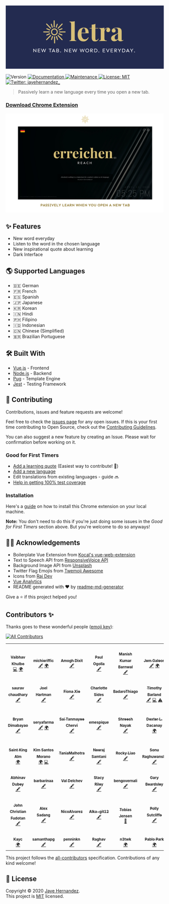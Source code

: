 ![Title](docs/screenshots/title.png)

<p>
  <img alt="Version" src="https://img.shields.io/badge/version-1.0.8-blue.svg?cacheSeconds=2592000" />
  <a href="https://github.com/jayehernandez/letra#readme" target="_blank">
    <img alt="Documentation" src="https://img.shields.io/badge/documentation-yes-brightgreen.svg" />
  </a>
  <a href="https://github.com/jayehernandez/letra/graphs/commit-activity" target="_blank">
    <img alt="Maintenance" src="https://img.shields.io/badge/Maintained%3F-yes-green.svg" />
  </a>
  <a href="https://github.com/jayehernandez/letra-extension/blob/master/LICENSE" target="_blank">
    <img alt="License: MIT" src="https://img.shields.io/github/license/jayehernandez/letra-extension" />
  </a>
  <a href="https://twitter.com/jayehernandez_" target="_blank">
    <img alt="Twitter: jayehernandez_" src="https://img.shields.io/twitter/follow/jayehernandez_.svg?style=social" />
  </a>
</p>

> Passively learn a new language every time you open a new tab.

### [Download Chrome Extension](https://chrome.google.com/webstore/detail/letra/cjodkkjokggcaeacdhjliobekbnnmoio)

![Main Screenshot](docs/screenshots/main_screenshot.png)

## ✨ Features
- New word everyday
- Listen to the word in the chosen language
- New inspirational quote about learning
- Dark Interface

## 🌎 Supported Languages
- 🇩🇪 German
- 🇫🇷 French
- 🇪🇸 Spanish
- 🇯🇵 Japanese
- 🇰🇷 Korean
- 🇮🇳 Hindi
- 🇵🇭 Filipino
- 🇮🇩 Indonesian
- 🇨🇳 Chinese (Simplified)
- 🇧🇷 Brazilian Portuguese

## 🛠 Built With

* [Vue.js](https://vuejs.org/) - Frontend
* [Node.js](https://nodejs.org/en/) - Backend
* [Pug](https://pugjs.org/api/getting-started.html) - Template Engine
* [Jest](https://jestjs.io/) - Testing Framework

## 🤝 Contributing

Contributions, issues and feature requests are welcome!<br />

Feel free to check the [issues page](https://github.com/jayehernandez/letra-extension/issues) for any open issues. If this is your first time contributing to Open Source, check out the [Contributing Guidelines](https://github.com/jayehernandez/letra-extension/blob/master/docs/how_to_contribute.md).

You can also suggest a new feature by creating an Issue. Please wait for confirmation before working on it.

### Good for First Timers

- [Add a learning quote](https://github.com/jayehernandez/letra-extension/blob/master/docs/new_quote.md) (Easiest way to contribute! 🚀)
- [Add a new language](https://github.com/jayehernandez/letra-extension/blob/master/docs/new_language.md)
- Edit translations from existing languages - guide 🔜
- [Help in getting 100% test coverage](https://github.com/jayehernandez/letra-extension/blob/master/docs/testing_guidelines.md)

### Installation

Here's a [guide](https://github.com/jayehernandez/letra-extension/blob/master/docs/how_to_install.md) on how to install this Chrome extension on your local machine.

**Note:** You don't need to do this if you're just doing some issues in the _Good for First Timers_ section above. But you're welcome to do so anyways!

## 🙏🏻 Acknowledgements

* Boilerplate Vue Extension from [Kocal's vue-web-extension](https://github.com/Kocal/vue-web-extension)
* Text to Speech API from [ResponsiveVoice API](https://responsivevoice.org/api/)
* Background Image API from [Unsplash](https://unsplash.com/developers)
* Twitter Flag Emojis from [Twemoji Awesome](https://github.com/ellekasai/twemoji-awesome)
* Icons from [Raj Dev](https://freeicons.io/profile/714)
* [Vue Analytics](https://github.com/MatteoGabriele/vue-analytics)
* README generated with ❤️ by [readme-md-generator](https://github.com/kefranabg/readme-md-generator)

Give a ⭐️ if this project helped you!

## Contributors ✨

Thanks goes to these wonderful people ([emoji key](https://allcontributors.org/docs/en/emoji-key)):

<!-- ALL-CONTRIBUTORS-BADGE:START - Do not remove or modify this section -->
[![All Contributors](https://img.shields.io/badge/all_contributors-49-orange.svg?style=flat-square)](#contributors-)
<!-- ALL-CONTRIBUTORS-BADGE:END -->

<!-- ALL-CONTRIBUTORS-LIST:START - Do not remove or modify this section -->
<!-- prettier-ignore-start -->
<!-- markdownlint-disable -->
<table>
  <tr>
    <td align="center"><a href="https://about.me/vaibhav_khulbe"><img src="https://avatars0.githubusercontent.com/u/11731837?v=4" width="100px;" alt=""/><br /><sub><b>Vaibhav Khulbe</b></sub></a><br /><a href="https://github.com/jayehernandez/letra-extension/commits?author=Kvaibhav01" title="Code">💻</a> <a href="#translation-Kvaibhav01" title="Translation">🌍</a></td>
    <td align="center"><a href="https://github.com/michieriffic"><img src="https://avatars1.githubusercontent.com/u/12575688?v=4" width="100px;" alt=""/><br /><sub><b>michieriffic</b></sub></a><br /><a href="#content-michieriffic" title="Content">🖋</a> <a href="#translation-michieriffic" title="Translation">🌍</a></td>
    <td align="center"><a href="https://github.com/fluorspar20"><img src="https://avatars0.githubusercontent.com/u/59736770?v=4" width="100px;" alt=""/><br /><sub><b>Amogh Dixit</b></sub></a><br /><a href="#content-fluorspar20" title="Content">🖋</a></td>
    <td align="center"><a href="https://github.com/paulzay"><img src="https://avatars3.githubusercontent.com/u/29974825?v=4" width="100px;" alt=""/><br /><sub><b>Paul Ogolla</b></sub></a><br /><a href="#content-paulzay" title="Content">🖋</a></td>
    <td align="center"><a href="https://www.linkedin.com/in/imanishbarnwal/"><img src="https://avatars0.githubusercontent.com/u/46371923?v=4" width="100px;" alt=""/><br /><sub><b>Manish Kumar Barnwal</b></sub></a><br /><a href="#content-imanishbarnwal" title="Content">🖋</a></td>
    <td align="center"><a href="http://jemgaleon.github.io"><img src="https://avatars0.githubusercontent.com/u/10969278?v=4" width="100px;" alt=""/><br /><sub><b>Jem Galeon</b></sub></a><br /><a href="#content-jemgaleon" title="Content">🖋</a> <a href="#translation-jemgaleon" title="Translation">🌍</a></td>
    <td align="center"><a href="https://github.com/RaymondLZhou"><img src="https://avatars2.githubusercontent.com/u/59544754?v=4" width="100px;" alt=""/><br /><sub><b>Raymond Zhou</b></sub></a><br /><a href="#content-RaymondLZhou" title="Content">🖋</a></td>
  </tr>
  <tr>
    <td align="center"><a href="http:// https://saurav-jaat.github.io/Website/"><img src="https://avatars2.githubusercontent.com/u/55060238?v=4" width="100px;" alt=""/><br /><sub><b>saurav chaudhary</b></sub></a><br /><a href="#content-saurav-jaat" title="Content">🖋</a></td>
    <td align="center"><a href="http://joelh.art"><img src="https://avatars0.githubusercontent.com/u/65033855?v=4" width="100px;" alt=""/><br /><sub><b>Joel Hartman</b></sub></a><br /><a href="#content-joelhart" title="Content">🖋</a></td>
    <td align="center"><a href="https://github.com/xiefiona"><img src="https://avatars3.githubusercontent.com/u/25620518?v=4" width="100px;" alt=""/><br /><sub><b>Fiona Xie</b></sub></a><br /><a href="#content-xiefiona" title="Content">🖋</a></td>
    <td align="center"><a href="https://github.com/charsides"><img src="https://avatars1.githubusercontent.com/u/59448807?v=4" width="100px;" alt=""/><br /><sub><b>Charlotte Sides</b></sub></a><br /><a href="#content-charsides" title="Content">🖋</a></td>
    <td align="center"><a href="https://github.com/BadaroThiago"><img src="https://avatars2.githubusercontent.com/u/65410275?v=4" width="100px;" alt=""/><br /><sub><b>BadaroThiago</b></sub></a><br /><a href="#content-BadaroThiago" title="Content">🖋</a></td>
    <td align="center"><a href="https://github.com/tbarland77"><img src="https://avatars2.githubusercontent.com/u/15313520?v=4" width="100px;" alt=""/><br /><sub><b>Timothy Barland</b></sub></a><br /><a href="#content-tbarland77" title="Content">🖋</a> <a href="https://github.com/jayehernandez/letra-extension/commits?author=tbarland77" title="Code">💻</a> <a href="https://github.com/jayehernandez/letra-extension/commits?author=tbarland77" title="Tests">⚠️</a></td>
    <td align="center"><a href="https://github.com/claire-thompson"><img src="https://avatars3.githubusercontent.com/u/60275489?v=4" width="100px;" alt=""/><br /><sub><b>Claire Thompson</b></sub></a><br /><a href="#content-claire-thompson" title="Content">🖋</a></td>
  </tr>
  <tr>
    <td align="center"><a href="https://github.com/brianxfury"><img src="https://avatars1.githubusercontent.com/u/46956022?v=4" width="100px;" alt=""/><br /><sub><b>Bryan Dimabayao</b></sub></a><br /><a href="#content-brianxfury" title="Content">🖋</a></td>
    <td align="center"><a href="https://github.com/seryafarma"><img src="https://avatars0.githubusercontent.com/u/3274071?v=4" width="100px;" alt=""/><br /><sub><b>seryafarma</b></sub></a><br /><a href="#content-seryafarma" title="Content">🖋</a> <a href="#translation-seryafarma" title="Translation">🌍</a></td>
    <td align="center"><a href="https://github.com/sai-chervi"><img src="https://avatars2.githubusercontent.com/u/26706838?v=4" width="100px;" alt=""/><br /><sub><b>Sai Tanmayee Chervi</b></sub></a><br /><a href="#content-sai-chervi" title="Content">🖋</a></td>
    <td align="center"><a href="https://github.com/emespique"><img src="https://avatars2.githubusercontent.com/u/64101384?v=4" width="100px;" alt=""/><br /><sub><b>emespique</b></sub></a><br /><a href="#content-emespique" title="Content">🖋</a></td>
    <td align="center"><a href="https://github.com/shreesh5"><img src="https://avatars2.githubusercontent.com/u/31484465?v=4" width="100px;" alt=""/><br /><sub><b>Shreesh Nayak</b></sub></a><br /><a href="#content-shreesh5" title="Content">🖋</a></td>
    <td align="center"><a href="https://www.linkedin.com/in/dexter-dacanay-028a0249/"><img src="https://avatars2.githubusercontent.com/u/6574725?v=4" width="100px;" alt=""/><br /><sub><b>Dexter L. Dacanay</b></sub></a><br /><a href="#translation-dacster13" title="Translation">🌍</a></td>
    <td align="center"><a href="http://linkedin.com/in/danaredena"><img src="https://avatars3.githubusercontent.com/u/25056256?v=4" width="100px;" alt=""/><br /><sub><b>Dana Kathleen Redeña</b></sub></a><br /><a href="#translation-danaredena" title="Translation">🌍</a></td>
  </tr>
  <tr>
    <td align="center"><a href="https://github.com/aynfrancesco06"><img src="https://avatars1.githubusercontent.com/u/56792014?v=4" width="100px;" alt=""/><br /><sub><b>Saint King Alm</b></sub></a><br /><a href="#translation-aynfrancesco06" title="Translation">🌍</a></td>
    <td align="center"><a href="http://kimberrypi.me"><img src="https://avatars2.githubusercontent.com/u/20434382?v=4" width="100px;" alt=""/><br /><sub><b>Kim Santos Morano</b></sub></a><br /><a href="#translation-kimberrypi" title="Translation">🌍</a> <a href="https://github.com/jayehernandez/letra-extension/commits?author=kimberrypi" title="Code">💻</a></td>
    <td align="center"><a href="https://github.com/TaniaMalhotra"><img src="https://avatars2.githubusercontent.com/u/62426189?v=4" width="100px;" alt=""/><br /><sub><b>TaniaMalhotra</b></sub></a><br /><a href="#content-TaniaMalhotra" title="Content">🖋</a></td>
    <td align="center"><a href="http://neerajsamtani.me"><img src="https://avatars1.githubusercontent.com/u/39165106?v=4" width="100px;" alt=""/><br /><sub><b>Neeraj Samtani</b></sub></a><br /><a href="#content-neerajsamtani" title="Content">🖋</a></td>
    <td align="center"><a href="https://github.com/SeemsRocky"><img src="https://avatars2.githubusercontent.com/u/36709334?v=4" width="100px;" alt=""/><br /><sub><b>Rocky Liao</b></sub></a><br /><a href="#content-SeemsRocky" title="Content">🖋</a></td>
    <td align="center"><a href="http://closing-duration.000webhostapp.com/"><img src="https://avatars2.githubusercontent.com/u/42830166?v=4" width="100px;" alt=""/><br /><sub><b>Sonu Raghuwanshi</b></sub></a><br /><a href="#content-sonuraghuwanshi" title="Content">🖋</a></td>
    <td align="center"><a href="https://github.com/Zaiba123"><img src="https://avatars2.githubusercontent.com/u/31022543?v=4" width="100px;" alt=""/><br /><sub><b>Zaiba Iqbal</b></sub></a><br /><a href="#content-Zaiba123" title="Content">🖋</a></td>
  </tr>
  <tr>
    <td align="center"><a href="https://github.com/abhinavdubeyad9"><img src="https://avatars2.githubusercontent.com/u/49772834?v=4" width="100px;" alt=""/><br /><sub><b>Abhinav Dubey</b></sub></a><br /><a href="#content-abhinavdubeyad9" title="Content">🖋</a></td>
    <td align="center"><a href="https://github.com/barbarinaa"><img src="https://avatars2.githubusercontent.com/u/41013205?v=4" width="100px;" alt=""/><br /><sub><b>barbarinaa</b></sub></a><br /><a href="#content-barbarinaa" title="Content">🖋</a></td>
    <td align="center"><a href="https://github.com/Btwonu"><img src="https://avatars0.githubusercontent.com/u/58858490?v=4" width="100px;" alt=""/><br /><sub><b>Val Delchev</b></sub></a><br /><a href="#content-Btwonu" title="Content">🖋</a></td>
    <td align="center"><a href="http://stacy-riley.com"><img src="https://avatars3.githubusercontent.com/u/63427576?v=4" width="100px;" alt=""/><br /><sub><b>Stacy Riley</b></sub></a><br /><a href="#content-Stacy-Riley" title="Content">🖋</a></td>
    <td align="center"><a href="http://bengovernali.com"><img src="https://avatars3.githubusercontent.com/u/39890388?v=4" width="100px;" alt=""/><br /><sub><b>bengovernali</b></sub></a><br /><a href="#content-bengovernali" title="Content">🖋</a></td>
    <td align="center"><a href="https://twitter.com/tiresandplanes"><img src="https://avatars3.githubusercontent.com/u/25542712?v=4" width="100px;" alt=""/><br /><sub><b>Gary Beardsley</b></sub></a><br /><a href="#content-tiresc" title="Content">🖋</a></td>
    <td align="center"><a href="https://github.com/jkfliu"><img src="https://avatars0.githubusercontent.com/u/38794392?v=4" width="100px;" alt=""/><br /><sub><b>Jason Liu</b></sub></a><br /><a href="#translation-jkfliu" title="Translation">🌍</a> <a href="#content-jkfliu" title="Content">🖋</a></td>
  </tr>
  <tr>
    <td align="center"><a href="https://github.com/jcfudotan"><img src="https://avatars3.githubusercontent.com/u/60477749?v=4" width="100px;" alt=""/><br /><sub><b>John Christian Fudotan</b></sub></a><br /><a href="#content-jcfudotan" title="Content">🖋</a></td>
    <td align="center"><a href="https://github.com/alexanfr"><img src="https://avatars0.githubusercontent.com/u/40047582?v=4" width="100px;" alt=""/><br /><sub><b>Alex Sadang</b></sub></a><br /><a href="#content-alexanfr" title="Content">🖋</a></td>
    <td align="center"><a href="https://github.com/nicolas-alv3"><img src="https://avatars2.githubusercontent.com/u/42628386?v=4" width="100px;" alt=""/><br /><sub><b>NicoAlvarez</b></sub></a><br /><a href="#content-nicolas-alv3" title="Content">🖋</a></td>
    <td align="center"><a href="https://github.com/Alka-git12"><img src="https://avatars3.githubusercontent.com/u/58396306?v=4" width="100px;" alt=""/><br /><sub><b>Alka-git12</b></sub></a><br /><a href="#content-Alka-git12" title="Content">🖋</a></td>
    <td align="center"><a href="https://github.com/tobias1012"><img src="https://avatars2.githubusercontent.com/u/29657183?v=4" width="100px;" alt=""/><br /><sub><b>Tobias Jensen</b></sub></a><br /><a href="https://github.com/jayehernandez/letra-extension/commits?author=tobias1012" title="Documentation">📖</a></td>
    <td align="center"><a href="https://github.com/pollyj"><img src="https://avatars1.githubusercontent.com/u/55009539?v=4" width="100px;" alt=""/><br /><sub><b>Polly Sutcliffe</b></sub></a><br /><a href="#content-pollyj" title="Content">🖋</a></td>
    <td align="center"><a href="https://github.com/singhaditya28"><img src="https://avatars3.githubusercontent.com/u/66196917?v=4" width="100px;" alt=""/><br /><sub><b>singhaditya28</b></sub></a><br /><a href="#translation-singhaditya28" title="Translation">🌍</a></td>
  </tr>
  <tr>
    <td align="center"><a href="https://github.com/kaycmendes"><img src="https://avatars1.githubusercontent.com/u/38755587?v=4" width="100px;" alt=""/><br /><sub><b>Kayc</b></sub></a><br /><a href="#translation-kaycmendes" title="Translation">🌍</a></td>
    <td align="center"><a href="https://github.com/samanthapg"><img src="https://avatars1.githubusercontent.com/u/47875003?v=4" width="100px;" alt=""/><br /><sub><b>samanthapg</b></sub></a><br /><a href="#content-samanthapg" title="Content">🖋</a></td>
    <td align="center"><a href="https://github.com/penninkn"><img src="https://avatars2.githubusercontent.com/u/57964968?v=4" width="100px;" alt=""/><br /><sub><b>penninkn</b></sub></a><br /><a href="#content-penninkn" title="Content">🖋</a></td>
    <td align="center"><a href="https://github.com/Raghav-byte"><img src="https://avatars2.githubusercontent.com/u/55020567?v=4" width="100px;" alt=""/><br /><sub><b>Raghav </b></sub></a><br /><a href="#content-Raghav-byte" title="Content">🖋</a></td>
    <td align="center"><a href="https://github.com/n3twk"><img src="https://avatars3.githubusercontent.com/u/13373399?v=4" width="100px;" alt=""/><br /><sub><b>n3twk</b></sub></a><br /><a href="#translation-n3twk" title="Translation">🌍</a></td>
    <td align="center"><a href="https://github.com/Philippians-4-13"><img src="https://avatars2.githubusercontent.com/u/66440894?v=4" width="100px;" alt=""/><br /><sub><b>Pablo Park</b></sub></a><br /><a href="#translation-Philippians-4-13" title="Translation">🌍</a></td>
    <td align="center"><a href="https://github.com/jsundai"><img src="https://avatars0.githubusercontent.com/u/36107423?v=4" width="100px;" alt=""/><br /><sub><b>Jwahir</b></sub></a><br /><a href="#content-jsundai" title="Content">🖋</a></td>
  </tr>
</table>

<!-- markdownlint-enable -->
<!-- prettier-ignore-end -->
<!-- ALL-CONTRIBUTORS-LIST:END -->

This project follows the [all-contributors](https://github.com/all-contributors/all-contributors) specification. Contributions of any kind welcome!

## 📝 License

Copyright © 2020 [Jaye Hernandez](https://github.com/jayehernandez).<br />
This project is [MIT](https://github.com/jayehernandez/letra-extension/blob/master/LICENSE) licensed.
